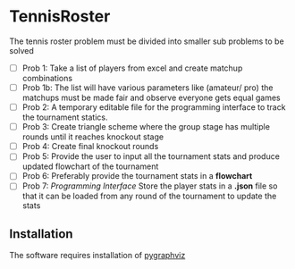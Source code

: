 # TennisRoster
The tennis roster problem must be divided into smaller sub problems to be solved
- [ ] Prob 1: Take a list of players from excel and create matchup combinations
- [ ] Prob 1b: The list will have various parameters like (amateur/ pro) the matchups must be made fair and observe everyone gets equal games
- [ ] Prob 2: A temporary editable file for the programming interface to track the tournament
  statics.
- [ ] Prob 3: Create triangle scheme where the group stage has multiple rounds until it reaches knockout stage
- [ ] Prob 4: Create final knockout rounds
- [ ] Prob 5: Provide the user to input all the tournament stats and produce updated flowchart of the tournament
- [ ] Prob 6: Preferably provide the tournament stats in a **flowchart**
- [ ] Prob 7: _Programming Interface_ Store the player stats in a **.json** file so that it can be loaded from any round of the tournament to update the stats

## Installation
The software requires installation of [pygraphviz](https://pygraphviz.github.io/documentation/stable/install.html#) 